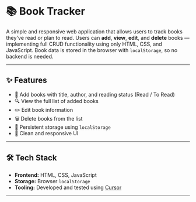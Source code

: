 # 📚 Book Tracker

A simple and responsive web application that allows users to track books they've read or plan to read. Users can **add**, **view**, **edit**, and **delete** books — implementing full CRUD functionality using only HTML, CSS, and JavaScript. Book data is stored in the browser with `localStorage`, so no backend is needed.

--- 

## ✨ Features

- 📖 Add books with title, author, and reading status (Read / To Read)
- 🔍 View the full list of added books
- ✏️ Edit book information
- 🗑️ Delete books from the list
- 💾 Persistent storage using `localStorage`
- 🎨 Clean and responsive UI

--- 

## 🛠 Tech Stack

- **Frontend:** HTML, CSS, JavaScript
- **Storage:** Browser `localStorage`
- **Tooling:** Developed and tested using [Cursor](https://www.cursor.sh/)

---
